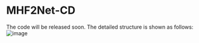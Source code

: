 # MHF2Net-CD
The code will be released soon. The detailed structure is shown as follows: 
![image](https://github.com/HaiXing-1998/MHF2Net-CD/blob/main/table.png)

